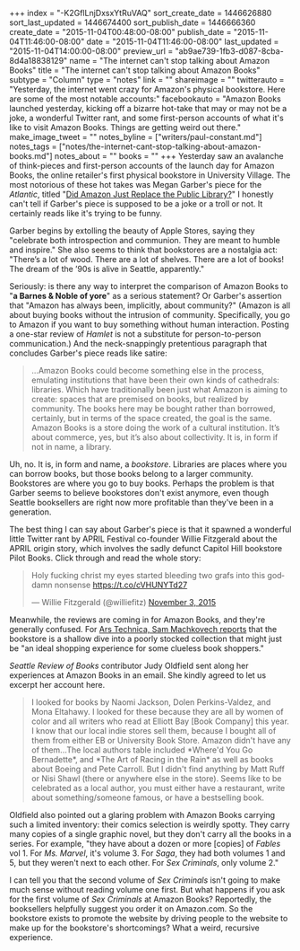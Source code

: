 +++
index = "-K2GflLnjDxsxYtRuVAQ"
sort_create_date = 1446626880
sort_last_updated = 1446674400
sort_publish_date = 1446666360
create_date = "2015-11-04T00:48:00-08:00"
publish_date = "2015-11-04T11:46:00-08:00"
date = "2015-11-04T11:46:00-08:00"
last_updated = "2015-11-04T14:00:00-08:00"
preview_url = "ab9ae739-1fb3-d087-8cba-8d4a18838129"
name = "The internet can't stop talking about Amazon Books"
title = "The internet can't stop talking about Amazon Books"
subtype = "Column"
type = "notes"
link = ""
shareimage = ""
twitterauto = "Yesterday, the internet went crazy for Amazon's physical bookstore. Here are some of the most notable accounts:"
facebookauto = "Amazon Books launched yesterday, kicking off a bizarre hot-take that may or may not be a joke, a wonderful Twitter rant, and  some first-person accounts of what it's like to visit Amazon Books. Things are getting weird out there."
make_image_tweet = ""
notes_byline = ["writers/paul-constant.md"]
notes_tags = ["notes/the-internet-cant-stop-talking-about-amazon-books.md"]
notes_about = ""
books = ""
+++
Yesterday saw an avalanche of think-pieces and first-person accounts of the launch day for Amazon Books, the online retailer's first physical bookstore in University Village. The most notorious of these hot takes was Megan Garber's piece for the *Atlantic*, titled "[Did Amazon Just Replace the Public Library?](http://www.theatlantic.com/entertainment/archive/2015/11/did-amazon-just-replace-the-public-library/413941/)" I honestly can't tell if Garber's piece is supposed to be a joke or a troll or not. It certainly reads like it's trying to be funny.

Garber begins by extolling the beauty of Apple Stores, saying they "celebrate both introspection and communion. They are meant to humble and inspire." She also seems to think that bookstores are a nostalgia act: "There’s a lot of wood. There are a lot of shelves. There are a lot of books! The dream of the ’90s is alive in Seattle, apparently."

Seriously: is there any way to interpret the comparison of Amazon Books to "**a Barnes & Noble of yore**" as a serious statement? Or Garber's assertion that "Amazon has always been, implicitly, about community?" (Amazon is all about buying books without the intrusion of community. Specifically, you go to Amazon if you want to buy something without human interaction. Posting a one-star review of *Hamlet* is not a substitute for person-to-person communication.) And the neck-snappingly pretentious paragraph that concludes Garber's piece reads like satire:

<blockquote>...Amazon Books could become something else in the process, emulating institutions that have been their own kinds of cathedrals: libraries. Which have traditionally been just what Amazon is aiming to create: spaces that are premised on books, but realized by community. The books here may be bought rather than borrowed, certainly, but in terms of the space created, the goal is the same. Amazon Books is a store doing the work of a cultural institution. It’s about commerce, yes, but it’s also about collectivity. It is, in form if not in name, a library.</blockquote>

Uh, no. It is, in form and name, a *bookstore*. Libraries are places where you can borrow books, but those books belong to a larger community. Bookstores are where you go to buy books. Perhaps the problem is that Garber seems to believe bookstores don't exist anymore, even though Seattle booksellers are right now more profitable than they've been in a generation.

The best thing I can say about Garber's piece is that it spawned a wonderful little Twitter rant by APRIL Festival co-founder Willie Fitzgerald about the APRIL origin story, which involves the sadly defunct Capitol Hill bookstore Pilot Books. Click through and read the whole story:

<blockquote class="twitter-tweet" data-cards="hidden" lang="en"><p lang="en" dir="ltr">Holy fucking christ my eyes started bleeding two grafs into this goddamn nonsense&#10;&#10;<a href="https://t.co/cVHUNYTd27">https://t.co/cVHUNYTd27</a></p>&mdash; Willie Fitzgerald (@williefitz) <a href="https://twitter.com/williefitz/status/661645522713767936">November 3, 2015</a></blockquote>

Meanwhile, the reviews are coming in for Amazon Books, and they're generally confused. For [Ars Technica, Sam Machkovech reports](http://arstechnica.com/business/2015/11/amazons-first-brick-and-mortar-store-one-big-ad-for-the-amazon-app/) that the bookstore is a shallow dive into a poorly stocked collection that might just be "an ideal shopping experience for some clueless book shoppers."

*Seattle Review of Books* contributor Judy Oldfield sent along her experiences at Amazon Books in an email. She kindly agreed to let us excerpt her account here.

<blockquote>I looked for books by Naomi Jackson, Dolen Perkins-Valdez, and Mona Eltahawy. I looked for these because they are all by women of color and all writers who read at Elliott Bay [Book Company] this year. I know that our local indie stores sell them, because I bought all of them from either EB or University Book Store. Amazon didn't have any of them...The local authors table included *Where'd You Go Bernadette*, and *The Art of Racing in the Rain* as well as books about Boeing and Pete Carroll. But I didn't find anything by Matt Ruff or Nisi Shawl (there or anywhere else in the store). Seems like to be celebrated as a local author, you must either have a restaurant, write about something/someone famous, or have a bestselling book.</blockquote>

Oldfield also pointed out a glaring problem with Amazon Books carrying such a limited inventory: their comics selection is weirdly spotty. They carry many copies of a single graphic novel, but they don't carry all the books in a series. For example, "they have about a dozen or more [copies] of *Fables* vol 1. For *Ms. Marvel*, it's volume 3. For *Saga*, they had both volumes 1 and 5, but they weren't next to each other. For *Sex Criminals*, only volume 2."

I can tell you that the second volume of *Sex Criminals* isn't going to make much sense without reading volume one first. But what happens if you ask for the first volume of *Sex Criminals* at Amazon Books? Reportedly, the booksellers helpfully suggest you order it on Amazon.com. So the bookstore exists to promote the website by driving people to the website to make up for the bookstore's shortcomings? What a weird, recursive experience. 